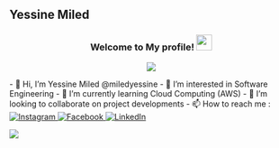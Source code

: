 ## Yessine Miled
<h3 align="center">
  Welcome to My profile!
  <img src="https://media.giphy.com/media/hvRJCLFzcasrR4ia7z/giphy.gif" width="28">
</h3>

<p align="center">
  <img src="https://readme-typing-svg.herokuapp.com?color=D83B7D&size=24&center=true&vCenter=true&width=500&height=32&lines=Full+Stack+Web+Develloper;Self-taught+programmer;2%2B+Years+of+experience;Always+learning...;Becoming+the+best+version+of+me+%F0%9F%98%8E">
</p>
- 👋 Hi, I’m Yessine Miled @miledyessine
- 👀 I’m interested in Software Engineering
- 🌱 I’m currently learning Cloud Computing (AWS)
- 💞️ I’m looking to collaborate on project developments
- 📫 How to reach me :
<a href="https://www.instagram.com/miled_yessine/">
  <img alt="Instagram" src="https://img.shields.io/badge/instagram-%23E4405F.svg?style=for-the-badge&logo=Instagram&logoColor=white"/>
</a>
<a href="https://www.facebook.com/yessine.miled.07">
  <img alt="Facebook" src="https://img.shields.io/badge/Facebook-%231877F2.svg?style=for-the-badge&logo=Facebook&logoColor=white"/>
</a>
<a href="https://www.linkedin.com/in/yessine-miled/">
  <img alt="LinkedIn" src="https://img.shields.io/badge/linkedin-%230077B5.svg?style=for-the-badge&logo=linkedin&logoColor=white"/>
</a>

![](https://visitor-badge.glitch.me/badge?page_id=miledyessine.miledyessine)
<!---
miledyessine/miledyessine is a ✨ special ✨ repository because its `README.md` (this file) appears on your GitHub profile.
You can click the Preview link to take a look at your changes.
--->
